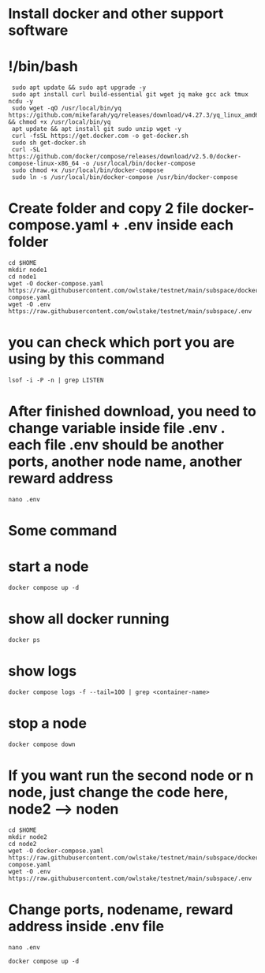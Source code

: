# Install docker and other support software
# !/bin/bash
     sudo apt update && sudo apt upgrade -y
     sudo apt install curl build-essential git wget jq make gcc ack tmux ncdu -y
     sudo wget -qO /usr/local/bin/yq https://github.com/mikefarah/yq/releases/download/v4.27.3/yq_linux_amd64 && chmod +x /usr/local/bin/yq
     apt update && apt install git sudo unzip wget -y
     curl -fsSL https://get.docker.com -o get-docker.sh
     sudo sh get-docker.sh
     curl -SL https://github.com/docker/compose/releases/download/v2.5.0/docker-compose-linux-x86_64 -o /usr/local/bin/docker-compose
     sudo chmod +x /usr/local/bin/docker-compose
     sudo ln -s /usr/local/bin/docker-compose /usr/bin/docker-compose
# Create folder and copy 2 file docker-compose.yaml + .env inside each folder
    cd $HOME
    mkdir node1
    cd node1
    wget -O docker-compose.yaml https://raw.githubusercontent.com/owlstake/testnet/main/subspace/docker-compose.yaml
    wget -O .env https://raw.githubusercontent.com/owlstake/testnet/main/subspace/.env
# you can check which port you are using by this command
    lsof -i -P -n | grep LISTEN
# After finished download, you need to change variable inside file .env . each file .env should be another ports, another node name, another reward address
    nano .env
# Some command
# start a node
    docker compose up -d
# show all docker running
    docker ps
# show logs
    docker compose logs -f --tail=100 | grep <container-name>
# stop a node
    docker compose down
# If you want run the second node or n node, just change the code here, node2 --> noden
    cd $HOME
    mkdir node2
    cd node2
    wget -O docker-compose.yaml https://raw.githubusercontent.com/owlstake/testnet/main/subspace/docker-compose.yaml
    wget -O .env https://raw.githubusercontent.com/owlstake/testnet/main/subspace/.env

# Change ports, nodename, reward address inside .env file
    nano .env

    docker compose up -d
